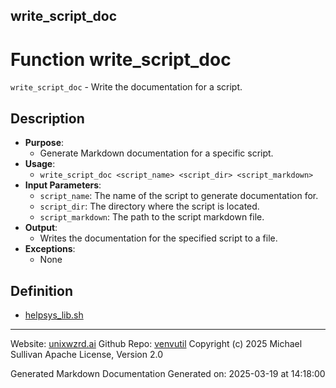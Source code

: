 ## write_script_doc
# Function write_script_doc
 `write_script_doc` - Write the documentation for a script.
## Description
- **Purpose**:
  - Generate Markdown documentation for a specific script.
- **Usage**: 
  - `write_script_doc <script_name> <script_dir> <script_markdown>`
- **Input Parameters**: 
  - `script_name`: The name of the script to generate documentation for.
  - `script_dir`: The directory where the script is located.
  - `script_markdown`: The path to the script markdown file.
- **Output**: 
  - Writes the documentation for the specified script to a file.
- **Exceptions**: 
  - None

## Definition 

* [helpsys_lib.sh](../helpsys_lib_sh.md)
---

Website: [unixwzrd.ai](https://unixwzrd.ai)
Github Repo: [venvutil](https://github.com/unixwzrd/venvutil)
Copyright (c) 2025 Michael Sullivan
Apache License, Version 2.0

Generated Markdown Documentation
Generated on: 2025-03-19 at 14:18:00
